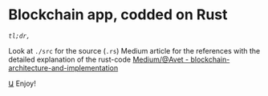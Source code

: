 # Blockchain app, codded on Rust
*`tl;dr,`*

Look at `./src` for the source (`.rs`)
Medium article for the references with the detailed explanation of the rust-code
[Medium/@Avet - blockchain-architecture-and-implementation](https://medium.com/@avet/blockchain-architecture-and-implementation-4d0236985501)

[Ա](https://khachoyan.com) Enjoy!
